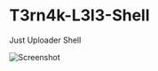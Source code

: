 # T3rn4k-L3l3-Shell
Just Uploader Shell


![Screenshot](https://1.bp.blogspot.com/-FQLF1vEVMLY/WRquSkThREI/AAAAAAAAAjI/fi4nLAh9sb8_D2mCHKPYv4GCvsVgaXfqwCLcB/s320/2.jpg)
